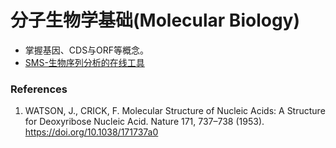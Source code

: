 # 分子生物学基础(Molecular Biology)


* 掌握基因、CDS与ORF等概念。
* [SMS-生物序列分析的在线工具](http://blog.ligene.cn/2021/08/05/SMS/)


### References
1. WATSON, J., CRICK, F. Molecular Structure of Nucleic Acids: A Structure for Deoxyribose Nucleic Acid. Nature 171, 737–738 (1953). https://doi.org/10.1038/171737a0

